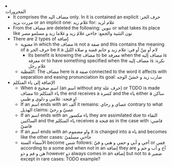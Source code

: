 <li class="col 34"><div class="nodecontent">المجرورات</div>
	<ul class="subexp">
<li class="basic"><div class="nodecontent">It comprises the مضاف اليه only. In it is contained an explicit  حرف الجر: مررت بزيد or an implicit one: غلام زيد for: غلام لزيد</div></li>
<li class="basic"><div class="nodecontent">From the مضاف are deleted the following: تنوين or what takes its place like نون التثنية والجمع: جاءني غلامُ زيد و غلاما زيد و مسلمو مصر</div></li>
<li class="col"><div class="nodecontent">There are 2 types of إضافة</div>
	<ul class="subexp">
<li class="col"><div class="nodecontent">معنوية in which the مضاف is not a صفة and this contains the meaning of a حرف الجر be it a لام أو مِنْ أو في: غلام زيد و خاتم فضة و صلاة الليل</div>
	<ul class="subexp">
<li class="basic"><div class="nodecontent">Its benefit is knowing the مضاف to be معرفة when the مضاف إليه is معرفة or to have something specified when the مضاف إليه is نكرة: غلام رجل</div></li></ul></li>
<li class="basic"><div class="nodecontent">اللفظية: The مضاف here is a صفة connected to the word it affects with separation and easing pronunciation its goal: ضارب زيد و حَسَنُ الوجه</div></li></ul></li>
<li class="col"><div class="nodecontent">الإضافة إلى ياء المتكلم</div>
	<ul class="subexp">
<li class="basic"><div class="nodecontent">When a اسم صحيح (an اسم without any حرف علة) or TODO is made مضاف to ياء المتكلم the end receives a كسرة and the ياء either a ساكن او فتحة: غلامي و دلوي و ظبيي</div></li>
<li class="basic"><div class="nodecontent">If an اسم ends with an ألف it remains: عصاي و رحاي contrary to what الهذيل claims: عصيّ و رحيّ</div></li>
<li class="basic"><div class="nodecontent">If an اسم ends with an ياء مكسور they are assimilated due to التقاء الساكنين and the ياء المتكلم receives a فتحة as in the case with قاضي: قاضيّ</div></li>
<li class="basic"><div class="nodecontent">If an اسم ends with an واو مضموم it is changed into a ياء and becomes like the other cases: جاءني مسلميّ</div></li>
<li class="basic"><div class="nodecontent">الأسماء الستة become شس follows: أخي و أبي و حمي و هني و فيّ or فمي according to a some and when not in an إضافة they are أخ و أب و حم و هن و فم و ذو however ذو always comes in an إضافة but not to a ضمير except in rare cases: TODO example?</div></li></ul></li></ul></li>